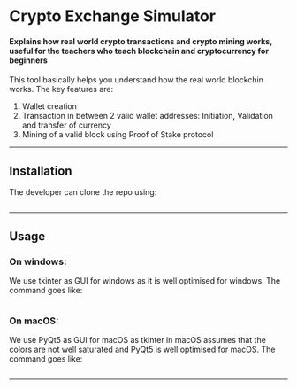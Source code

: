 # Crypto Exchange Simulator
#### Explains how real world crypto transactions and crypto mining works, useful for the teachers who teach blockchain and cryptocurrency for beginners

This tool basically helps you understand how the real world blockchin works. The key features are:
1. Wallet creation
2. Transaction in between 2 valid wallet addresses: Initiation, Validation and transfer of currency
3. Mining of a valid block using Proof of Stake protocol

---
## Installation
The developer can clone the repo using:
``` git clone https://github.com/Deepak-Velmurugan/crypto_exchange_simulator.git
```

---
## Usage
### On windows: 
We use tkinter as GUI for windows as it is well optimised for windows. The command goes like:
```python3 windows.py
```
### On macOS:
We use PyQt5 as GUI for macOS as tkinter in macOS assumes that the colors are not well saturated and PyQt5 is well optimised for macOS. The command goes like:
```python3 macOS.py
```

---
